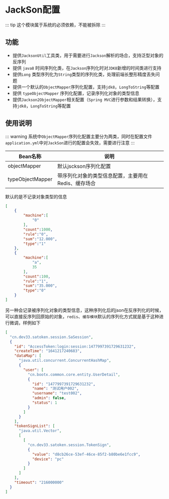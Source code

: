 # JackSon配置
::: tip 
这个模块属于系统的必须依赖，不能被拆除
:::
## 功能
- 提供`JacksonUtil`工具类，用于需要进行`Jackson`解析的场合，支持泛型对象的反序列
- 提供 `java8` 时间序列化类，在`Jackson`序列化时对`JDK8`新增的时间类进行支持
- 提供`Long` 类型序列化为`String`类型的序列化类，处理前端长整形精度丢失问题
- 提供一个默认的`ObjectMapper`序列化配置，支持`jdk8`，`LongToString`等配置
- 提供 `typeObjectMapper` 序列化配置，记录序列化对象的类型信息
- 提供`Jackson2ObjectMapper`相关配置（`Spring MVC`进行参数和结果转换），支持`jdk8`，`LongToString`等配置
## 使用说明
::: warning
系统中`ObjectMapper`序列化配置主要分为两类，同时在配置文件`application.yml`中对`JackSon`进行的配置会失效，需要进行注意
:::

| Bean名称           | 说明                           |
|------------------|------------------------------|
| objectMapper     | 默认jsckson序列化配置               |
| typeObjectMapper | 带序列化对象的类型信息配置，主要用在Redis、缓存场合 |

默认的是不记录对象类型的信息
```json
[
    {
        "machine":[
            "0"
        ],
        "count":1000,
        "rule":"0",
        "sum":"12.000",
        "type":"1"
    },
    {
        "machine":[
            "a",
            35
        ],
        "count":100,
        "rule":"1",
        "sum":"35.000",
        "type":"0"
    }
]
```
另一种会记录被序列化对象的类型信息，这种序列化后的json在反序列化的时候，可以直接反序列回原始的对象，`redis`、`缓存模块`默认的序列化方式就是基于这种进行微调，样例如下
```json
[
  "cn.dev33.satoken.session.SaSession",
  {
    "id": "AccessToken:login:session:1477997391729631232",
    "createTime": "1641217240683",
    "dataMap": [
      "java.util.concurrent.ConcurrentHashMap",
      {
        "user": [
          "cn.bootx.common.core.entity.UserDetail",
          {
            "id": "1477997391729631232",
            "name": "测试用户002",
            "username": "test002",
            "admin": false,
            "status": 1
          }
        ]
      }
    ],
    "tokenSignList": [
      "java.util.Vector",
      [
        [
          "cn.dev33.satoken.session.TokenSign",
          {
            "value": "d8cb26ce-53ef-46ce-85f2-b80be6e1fcc9",
            "device": "pc"
          }
        ]
      ]
    ],
    "timeout": "216000000"
  }
]
```


